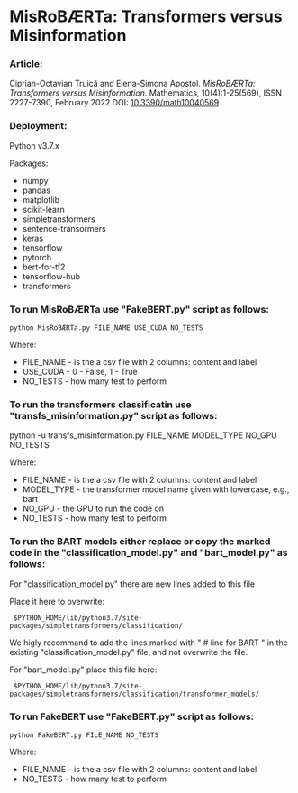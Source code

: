 
# MisRoBÆRTa: Transformers versus Misinformation

### Article:

Ciprian-Octavian Truică and Elena-Simona Apostol. *MisRoBÆRTa: Transformers versus Misinformation*. Mathematics, 10(4):1-25(569), ISSN 2227-7390, February 2022 DOI: [10.3390/math10040569](http://doi.org/10.3390/math10040569)

### Deployment: 

Python v3.7.x

Packages:
* numpy
* pandas
* matplotlib
* scikit-learn
* simpletransformers
* sentence-transormers
* keras
* tensorflow
* pytorch
* bert-for-tf2 
* tensorflow-hub
* transformers

### To run MisRoBÆRTa use "FakeBERT.py" script as follows:

`python MisRoBÆRTa.py FILE_NAME USE_CUDA NO_TESTS`

Where:
* FILE_NAME - is the a csv file with 2 columns: content and label
* USE_CUDA - 0 - False, 1 - True
* NO_TESTS - how many test to perform

### To run the transformers classificatin use "transfs_misinformation.py" script as follows:

python -u transfs_misinformation.py FILE_NAME MODEL_TYPE NO_GPU NO_TESTS  

Where:
* FILE_NAME - is the a csv file with 2 columns: content and label
* MODEL_TYPE - the transformer model name given with lowercase, e.g., bart
* NO_GPU - the GPU to run the code on
* NO_TESTS - how many test to perform


### To run the BART models either replace or copy the marked code in the "classification_model.py" and "bart_model.py" as follows:

For "classification_model.py" there are new lines added to this file

Place it here to overwrite:

` $PYTHON_HOME/lib/python3.7/site-packages/simpletransformers/classification/`

We higly recommand to add the lines marked with " # line for BART " in the existing "classification_model.py" file, and not overwrite the file.

For "bart_model.py" place this file here:

` $PYTHON_HOME/lib/python3.7/site-packages/simpletransformers/classification/transformer_models/`

### To run FakeBERT use "FakeBERT.py" script as follows:

`python FakeBERT.py FILE_NAME NO_TESTS`

Where:
* FILE_NAME - is the a csv file with 2 columns: content and label
* NO_TESTS - how many test to perform

